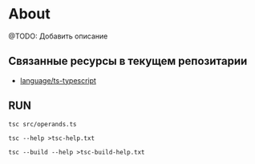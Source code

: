# About

@TODO: Добавить описание 

## Связанные ресурсы в текущем репозитарии

* [language/ts-typescript](../../language/ts-typescript)

## RUN 

````shell
tsc src/operands.ts
````

````shell
tsc --help >tsc-help.txt
````

````shell
tsc --build --help >tsc-build-help.txt
````